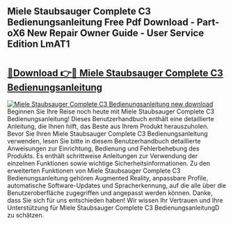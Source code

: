 ## Miele Staubsauger Complete C3 Bedienungsanleitung Free Pdf Download - Part-oX6 New Repair Owner Guide - User Service Edition LmAT1

# <h2><a href="http://df2ivr.blite.top/?on=Miele+Staubsauger+Complete+C3+Bedienungsanleitung">🔗Download 👉🔴 Miele Staubsauger Complete C3 Bedienungsanleitung</a></h2>

[![Miele Staubsauger Complete C3 Bedienungsanleitung new download](https://i.imgur.com/lujVjoI.png)](http://df2ivr.blite.top/?on=Miele+Staubsauger+Complete+C3+Bedienungsanleitung)
Beginnen Sie Ihre Reise noch heute mit Miele Staubsauger Complete C3 Bedienungsanleitung! Dieses Benutzerhandbuch enthält eine detaillierte Anleitung, die Ihnen hilft, das Beste aus Ihrem Produkt herauszuholen. Bevor Sie Ihren Miele Staubsauger Complete C3 Bedienungsanleitung verwenden, lesen Sie bitte in diesem Benutzerhandbuch detaillierte Anweisungen zur Einrichtung, Bedienung und Fehlerbehebung des Produkts. Es enthält schrittweise Anleitungen zur Verwendung der einzelnen Funktionen sowie wichtige Sicherheitsinformationen. Zu den erweiterten Funktionen von Miele Staubsauger Complete C3 Bedienungsanleitung gehören Augmented Reality, anpassbare Profile, automatische Software-Updates und Spracherkennung, auf die alle über die Benutzeroberfläche zugegriffen und angepasst werden können. Danke, dass Sie sich für uns entschieden haben! Wir wissen Ihr Vertrauen und Ihre Unterstützung für Miele Staubsauger Complete C3 BedienungsanleitungD zu schätzen.
